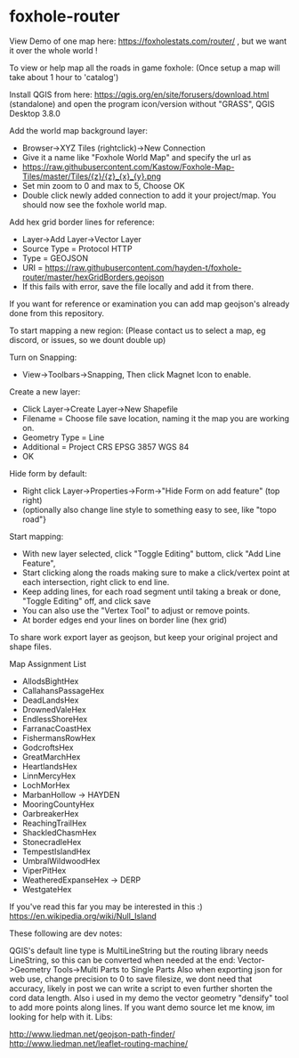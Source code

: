 # foxhole-router

View Demo of one map here: https://foxholestats.com/router/ , but we want it over the whole world !


To view or help map all the roads in game foxhole: (Once setup a map will take about 1 hour to 'catalog')

Install QGIS from here: https://qgis.org/en/site/forusers/download.html (standalone) and open the program icon/version without "GRASS", QGIS Desktop 3.8.0

Add the world map background layer: 
* Browser->XYZ Tiles (rightclick)->New Connection
* Give it a name like "Foxhole World Map" and specify the url as 
* https://raw.githubusercontent.com/Kastow/Foxhole-Map-Tiles/master/Tiles/{z}/{z}_{x}_{y}.png
* Set min zoom to 0 and max to 5, Choose OK
* Double click newly added connection to add it your project/map. You should now see the foxhole world map.

Add hex grid border lines for reference:
 * Layer->Add Layer->Vector Layer
 * Source Type = Protocol HTTP
 * Type = GEOJSON
 * URI = https://raw.githubusercontent.com/hayden-t/foxhole-router/master/hexGridBorders.geojson
 * If this fails with error, save the file locally and add it from there.
  
 If you want for reference or examination you can add map geojson's already done from this repository.
  
  To start mapping a new region: (Please contact us to select a map, eg discord, or issues, so we dount double up)
  
  Turn on Snapping:
   * View->Toolbars->Snapping, Then click Magnet Icon to enable.  
  
  Create a new layer:
   * Click Layer->Create Layer->New Shapefile    
   * Filename = Choose file save location, naming it the map you are working on.
   *  Geometry Type = Line
   * Additional = Project CRS EPSG 3857 WGS 84
   * OK
   
 Hide form by default: 
 * Right click Layer->Properties->Form->"Hide Form on add feature" (top right)
 * (optionally also change line style to something easy to see, like "topo road"}

  Start mapping:
   * With new layer selected, click "Toggle Editing" buttom, click "Add Line Feature",
   * Start clicking along the roads making sure to make a click/vertex point at each intersection, right click to end line.
   * Keep adding lines, for each road segment until taking a break or done, "Toggle Editing" off, and click save
   * You can also use the "Vertex Tool" to adjust or remove points.
   * At border edges end your lines on border line (hex grid)
   
   To share work export layer as geojson, but keep your original project and shape files.

    
Map Assignment List
 * AllodsBightHex
 * CallahansPassageHex
 * DeadLandsHex
 * DrownedValeHex
 * EndlessShoreHex
 * FarranacCoastHex
 * FishermansRowHex
 * GodcroftsHex		
 * GreatMarchHex
 * HeartlandsHex
 * LinnMercyHex
 * LochMorHex
 * MarbanHollow -> HAYDEN
 * MooringCountyHex
 * OarbreakerHex
 * ReachingTrailHex
 * ShackledChasmHex
 * StonecradleHex
 * TempestIslandHex
 * UmbralWildwoodHex
 * ViperPitHex
 * WeatheredExpanseHex -> DERP
 * WestgateHex

If you've read this far you may be interested in this :)
https://en.wikipedia.org/wiki/Null_Island

   
   These following are dev notes:
   
   QGIS's default line type is MultiLineString but the routing library needs LineString, so this can be converted when needed at the end: Vector->Geometry Tools->Multi Parts to Single Parts
   Also when exporting json for web use, change precision to 0 to save filesize, we dont need that accuracy, likely in post we can write a script to even further shorten the cord data length.
   Also i used in my demo the vector geometry "densify" tool to add more points along lines.
   If you want demo source let me know, im looking for help with it.
   Libs:

   http://www.liedman.net/geojson-path-finder/
   http://www.liedman.net/leaflet-routing-machine/
   
